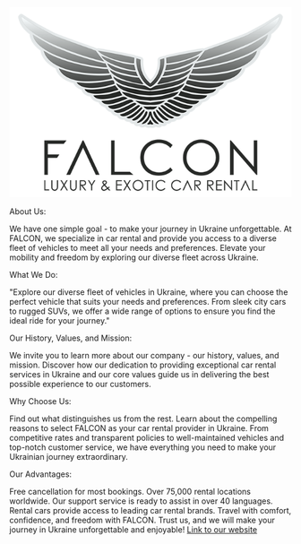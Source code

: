 ![](./assets/logo.png)

About Us:

We have one simple goal - to make your journey in Ukraine unforgettable. At
FALCON, we specialize in car rental and provide you access to a diverse fleet of
vehicles to meet all your needs and preferences. Elevate your mobility and
freedom by exploring our diverse fleet across Ukraine.

What We Do:

"Explore our diverse fleet of vehicles in Ukraine, where you can choose the
perfect vehicle that suits your needs and preferences. From sleek city cars to
rugged SUVs, we offer a wide range of options to ensure you find the ideal ride
for your journey."

Our History, Values, and Mission:

We invite you to learn more about our company - our history, values, and
mission. Discover how our dedication to providing exceptional car rental
services in Ukraine and our core values guide us in delivering the best possible
experience to our customers.

Why Choose Us:

Find out what distinguishes us from the rest. Learn about the compelling reasons
to select FALCON as your car rental provider in Ukraine. From competitive rates
and transparent policies to well-maintained vehicles and top-notch customer
service, we have everything you need to make your Ukrainian journey
extraordinary.

Our Advantages:

Free cancellation for most bookings. Over 75,000 rental locations worldwide. Our
support service is ready to assist in over 40 languages. Rental cars provide
access to leading car rental brands. Travel with comfort, confidence, and
freedom with FALCON. Trust us, and we will make your journey in Ukraine
unforgettable and enjoyable!
[Link to our website](https://serhiiod.github.io/car-a-rental/)
